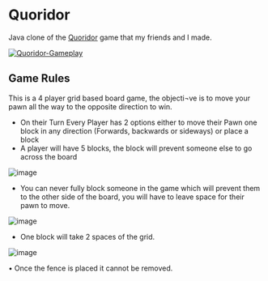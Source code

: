 # Quoridor


Java clone of the [Quoridor](https://en.wikipedia.org/wiki/Quoridor) game that my friends and I made.


[![Quoridor-Gameplay](https://user-images.githubusercontent.com/25506296/126878967-4237714d-2f1a-4dc7-b6ae-41f049c6eb9a.gif)](https://youtu.be/AH9ERrlJgVs)





## Game Rules


This is a 4 player grid based board game, the objecti¬ve is to move your pawn all the way to the opposite direction to win.

- On their Turn Every Player has 2 options either to move their Pawn one block in any direction (Forwards, backwards or sideways) or place a block
- A player will have 5 blocks, the block will prevent someone else to go across the board


![image](https://user-images.githubusercontent.com/25506296/126879480-235310cb-0e24-44b4-8680-0131684bc8ce.png)


- You can never fully block someone in the game which will prevent them to the other side of the board, you will have to leave space for their pawn to move.


![image](https://user-images.githubusercontent.com/25506296/126879484-53df7a57-8c65-466a-92ef-61ce86785c77.png)


-	One block will take 2 spaces of the  grid.


![image](https://user-images.githubusercontent.com/25506296/126879494-29739f97-3666-4591-bdd1-92c4c1dbf42c.png)


•	Once the fence is placed it cannot be removed.
